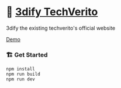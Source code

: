 # 🤖 [3dify TechVerito](https://pj-25.github.io/3dify-techverito/)
3dify the existing techverito's official website

[Demo](https://pj-25.github.io/3dify-techverito/dist/)

### 🏗️ Get Started 
 ```
 npm install
 npm run build
 npm run dev
 ```
